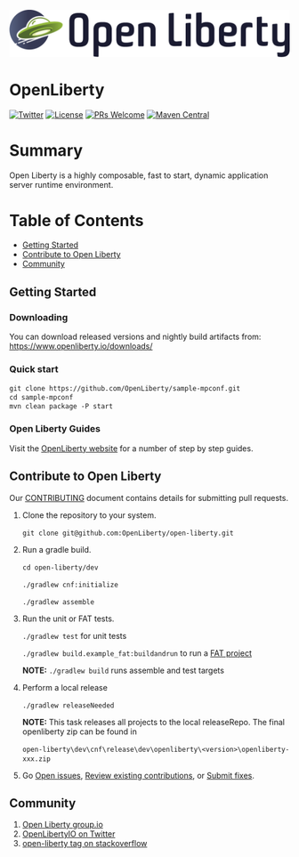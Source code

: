 ![](https://github.com/OpenLiberty/open-liberty/blob/master/logos/logo_horizontal_light_navy.png)

# OpenLiberty

[![Twitter](https://img.shields.io/twitter/url/http/shields.io.svg?style=social)](https://twitter.com/OpenLibertyIO)
[![License](https://img.shields.io/badge/License-EPL%201.0-green.svg)](https://opensource.org/licenses/EPL-1.0)
[![PRs Welcome](https://img.shields.io/badge/PRs-welcome-brightgreen.svg)](CONTRIBUTING.md)
[![Maven Central](https://img.shields.io/maven-central/v/io.openliberty/openliberty-runtime.svg)](https://search.maven.org/#artifactdetails%7Cio.openliberty%7Copenliberty-runtime%7C17.0.0.3%7Czip)

# Summary
Open Liberty is a highly composable, fast to start, dynamic application server runtime environment.

# Table of Contents
* [Getting Started](https://github.com/OpenLiberty/open-liberty#getting-started)
* [Contribute to Open Liberty](https://github.com/OpenLiberty/open-liberty#contribute-to-open-liberty)
* [Community](https://github.com/OpenLiberty/open-liberty#community)

## Getting Started

### Downloading
You can download released versions and nightly build artifacts from: https://www.openliberty.io/downloads/

### Quick start
    git clone https://github.com/OpenLiberty/sample-mpconf.git
    cd sample-mpconf
    mvn clean package -P start
    
### Open Liberty Guides
Visit the [OpenLiberty website](https://openliberty.io/guides/) for a number of step by step guides.


## Contribute to Open Liberty
Our [CONTRIBUTING](https://github.com/OpenLiberty/open-liberty/blob/master/CONTRIBUTING.md) document contains details for submitting pull requests.

1. Clone the repository to your system.

    ```git clone git@github.com:OpenLiberty/open-liberty.git```

2. Run a gradle build.

    ```cd open-liberty/dev```
    
    ```./gradlew cnf:initialize```

    ```./gradlew assemble```

3. Run the unit or FAT tests.

   ```./gradlew test``` for unit tests
   
   ```./gradlew build.example_fat:buildandrun``` to run a [FAT project](https://github.com/OpenLiberty/open-liberty/wiki/FAT-tests)
   
   **NOTE:** ```./gradlew build``` runs assemble and test targets
   
4. Perform a local release

    ```./gradlew releaseNeeded```
    
    **NOTE:** This task releases all projects to the local releaseRepo.
    The final openliberty zip can be found in
    
    ```open-liberty\dev\cnf\release\dev\openliberty\<version>\openliberty-xxx.zip```

5. Go [Open issues](https://github.com/OpenLiberty/open-liberty/issues), [Review existing contributions](https://github.com/OpenLiberty/open-liberty/pulls), or [Submit fixes](https://github.com/OpenLiberty/open-liberty/blob/master/CONTRIBUTING.md).

## Community
1. [Open Liberty group.io](https://groups.io/g/openliberty)
2. [OpenLibertyIO on Twitter](https://twitter.com/OpenLibertyIO)
3. [open-liberty tag on stackoverflow](https://stackoverflow.com/questions/tagged/open-liberty)

